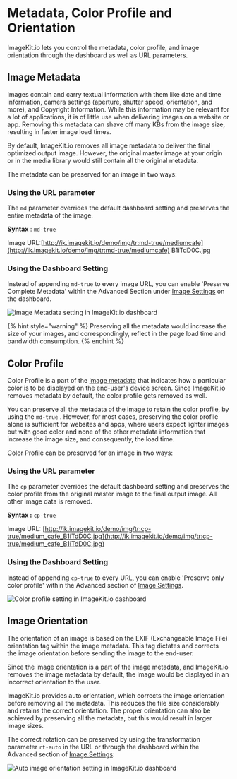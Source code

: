 # Metadata, Color Profile and Orientation

ImageKit.io lets you control the metadata, color profile, and image orientation through the dashboard as well as URL parameters.

## Image Metadata

Images contain and carry textual information with them like date and time information, camera settings (aperture, shutter speed, orientation, and more), and Copyright Information. While this information may be relevant for a lot of applications, it is of little use when delivering images on a website or app. Removing this metadata can shave off many KBs from the image size, resulting in faster image load times.

By default, ImageKit.io removes all image metadata to deliver the final optimized output image. However, the original master image at your origin or in the media library would still contain all the original metadata.

The metadata can be preserved for an image in two ways:

### Using the URL parameter

The `md` parameter overrides the default dashboard setting and preserves the entire metadata of the image.

**Syntax** : `md-true`

Image URL:[http://ik.imagekit.io/demo/img/tr:md-true/mediumcafe](http://ik.imagekit.io/demo/img/tr:md-true/mediumcafe) B1iTdD0C.jpg

### Using the Dashboard Setting

Instead of appending `md-true` to every image URL, you can enable 'Preserve Complete Metadata' within the Advanced Section under [Image Settings](https://imagekit.io/dashboard?redirectTo=settings#settings) on the dashboard.

![Image Metadata setting in ImageKit.io dashboard](<../../.gitbook/assets/metadata-setting (1).png>)

{% hint style="warning" %}
Preserving all the metadata would increase the size of your images, and correspondingly, reflect in the page load time and bandwidth consumption.
{% endhint %}

## Color Profile

Color Profile is a part of the [image metadata](metadata-color-profile-and-orientation.md#image-metadata) that indicates how a particular color is to be displayed on the end-user's device screen. Since ImageKit.io removes metadata by default, the color profile gets removed as well.

You can preserve all the metadata of the image to retain the color profile, by using the `md-true` . However, for most cases, preserving the color profile alone is sufficient for websites and apps, where users expect lighter images but with good color and none of the other metadata information that increase the image size, and consequently, the load time.

Color Profile can be preserved for an image in two ways:

### Using the URL parameter

The `cp` parameter overrides the default dashboard setting and preserves the color profile from the original master image to the final output image. All other image data is removed.

**Syntax :** `cp-true`

Image URL: [http://ik.imagekit.io/demo/img/tr:cp-true/medium_cafe_B1iTdD0C.jpg](http://ik.imagekit.io/demo/img/tr:cp-true/medium_cafe_B1iTdD0C.jpg)

### Using the Dashboard Setting

Instead of appending `cp-true` to every URL, you can enable 'Preserve only color profile' within the Advanced section of [Image Settings](https://imagekit.io/dashboard?redirectTo=settings#settings).

![Color profile setting in ImageKit.io dashboard](../../.gitbook/assets/color-profile-setting.png)

## Image Orientation

The orientation of an image is based on the EXIF (Exchangeable Image File) orientation tag within the image metadata. This tag dictates and corrects the image orientation before sending the image to the end-user.

Since the image orientation is a part of the image metadata, and ImageKit.io removes the image metadata by default, the image would be displayed in an incorrect orientation to the user.

ImageKit.io provides auto orientation, which corrects the image orientation before removing all the metadata. This reduces the file size considerably and retains the correct orientation. The proper orientation can also be achieved by preserving all the metadata, but this would result in larger image sizes.

The correct rotation can be preserved by using the transformation parameter `rt-auto` in the URL or through the dashboard within the Advanced section of [Image Settings](https://imagekit.io/dashboard?redirectTo=settings#settings):

![Auto image orientation setting in ImageKit.io dashboard](../../.gitbook/assets/auto-image-orientation-setting.png)

